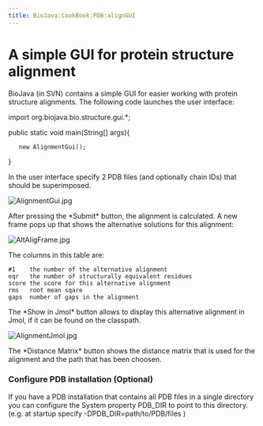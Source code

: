 ```yaml
---
title: BioJava:CookBook:PDB:alignGUI
---
```


A simple GUI for protein structure alignment
============================================

BioJava (in SVN) contains a simple GUI for easier working with protein
structure alignments. The following code launches the user interface:

<java> import org.biojava.bio.structure.gui.\*;

public static void main(String[] args){

`   new AlignmentGui(); `

} </java>

In the user interface specify 2 PDB files (and optionally chain IDs)
that should be superimposed.

![](AlignmentGui.jpg "AlignmentGui.jpg")

After pressing the \*Submit\* button, the alignment is calculated. A new
frame pops up that shows the alternative solutions for this alignment:

![](AltAligFrame.jpg "AltAligFrame.jpg")

The columns in this table are:

    #1    the number of the alternative alignment
    eqr   the number of structurally equivalent residues
    score the score for this alternative alignment
    rms   root mean sqare
    gaps  number of gaps in the alignment

The \*Show in Jmol\* button allows to display this alternative alignment
in Jmol, if it can be found on the classpath.

![](AlignmentJmol.jpg "AlignmentJmol.jpg")

The \*Distance Matrix\* button shows the distance matrix that is used
for the alignment and the path that has been choosen.

### Configure PDB installation (Optional)

If you have a PDB installation that contains all PDB files in a single
directory you can configure the System property PDB\_DIR to point to
this directory. (e.g. at startup specify -DPDB\_DIR=path/to/PDB/files )
